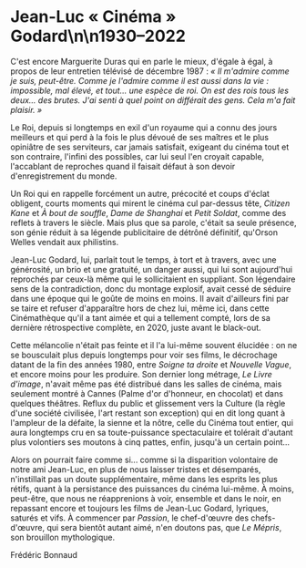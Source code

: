 # Jean-Luc « Cinéma » Godard\n\n1930–2022

C'est encore Marguerite Duras qui en parle le mieux, d'égale à égal, à propos de leur entretien télévisé de décembre 1987 : _« Il m'admire comme je suis, peut-être. Comme je l'admire comme il est aussi dans la vie : impossible, mal élevé, et tout... une espèce de roi. On est des rois tous les deux... des brutes. J'ai senti à quel point on différait des gens. Cela m'a fait plaisir. »_

Le Roi, depuis si longtemps en exil d'un royaume qui a connu des jours meilleurs et qui perd à la fois le plus dévoué de ses maîtres et le plus opiniâtre de ses serviteurs, car jamais satisfait, exigeant du cinéma tout et son contraire, l'infini des possibles, car lui seul l'en croyait capable, l'accablant de reproches quand il faisait défaut à son devoir d'enregistrement du monde.

Un Roi qui en rappelle forcément un autre, précocité et coups d'éclat obligent, courts moments qui mirent le cinéma cul par-dessus tête, _Citizen Kane_ et _À bout de souffle_, _Dame de Shanghai_ et _Petit Soldat_, comme des reflets à travers le siècle. Mais plus que sa parole, c'était sa seule présence, son génie réduit à sa légende publicitaire de détrôné définitif, qu'Orson Welles vendait aux philistins.

Jean-Luc Godard, lui, parlait tout le temps, à tort et à travers, avec une générosité, un brio et une gratuité, un danger aussi, qui lui sont aujourd'hui reprochés par ceux-là même qui le sollicitaient en suppliant. Son légendaire sens de la contradiction, donc du montage explosif, avait cessé de séduire dans une époque qui le goûte de moins en moins. Il avait d'ailleurs fini par se taire et refuser d'apparaître hors de chez lui, même ici, dans cette Cinémathèque qu'il a tant aimée et qui a tellement compté, lors de sa dernière rétrospective complète, en 2020, juste avant le black-out.

Cette mélancolie n'était pas feinte et il l'a lui-même souvent élucidée : on ne se bousculait plus depuis longtemps pour voir ses films, le décrochage datant de la fin des années 1980, entre _Soigne ta droite_ et _Nouvelle Vague_, et encore moins pour les produire. Son dernier long métrage, _Le Livre d'image_, n'avait même pas été distribué dans les salles de cinéma, mais seulement montré à Cannes (Palme d'or d'honneur, en chocolat) et dans quelques théâtres. Reflux du public et glissement vers la Culture (la règle d'une société civilisée, l'art restant son exception) qui en dit long quant à l'ampleur de la défaite, la sienne et la nôtre, celle du Cinéma tout entier, qui aura longtemps cru en sa toute-puissance spectaculaire et tolérait d'autant plus volontiers ses moutons à cinq pattes, enfin, jusqu'à un certain point...

Alors on pourrait faire comme si... comme si la disparition volontaire de notre ami Jean-Luc, en plus de nous laisser tristes et désemparés, n'instillait pas un doute supplémentaire, même dans les esprits les plus rétifs, quant à la persistance des puissances du cinéma lui-même. À moins, peut-être, que nous ne réapprenions à voir, ensemble et dans le noir, en repassant encore et toujours les films de Jean-Luc Godard, lyriques, saturés et vifs. À commencer par _Passion_, le chef-d'œuvre des chefs-d'œuvre, qui sera bientôt autant aimé, n'en doutons pas, que _Le Mépris_, son brouillon mythologique.

Frédéric Bonnaud
